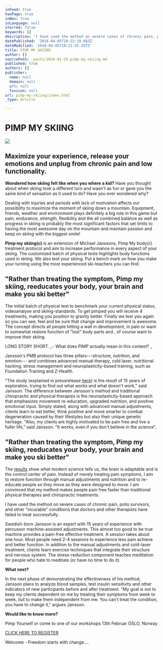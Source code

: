 ```yaml
---
inFeed: true
hasPage: true
inNav: true
inLanguage: null
starred: false
keywords: []
description: 'I have used the method on severe cases of chronic pain, polio survivors, and other “incurable” conditions that doctors and other therapists have failed to treat successfully.'
datePublished: '2016-04-05T18:22:18.683Z'
dateModified: '2016-04-05T18:21:35.397Z'
title: PIMP MY SKIING
author: []
sourcePath: _posts/2016-01-29-pimp-my-skiing.md
published: true
authors: []
publisher:
  name: null
  domain: null
  url: null
  favicon: null
url: pimp-my-skiing/index.html
_type: Article

---
```

# PIMP MY SKIING
![](https://s3-us-west-2.amazonaws.com/the-grid-img/p/9a50e90b01197bf1c2e2a4e28362b4f9a6847f0c.jpg)

## Maximize your experience, release your emotions and unplug from chronic pain and low functionality.

**Wondered how skiing felt like when you where a kid?** Have you thought about when skiing took a different turn and wasn't as fun or gave you the same kind of sensation as it used to do? Have you ever wondered why?

Dealing with injuries and periods with lack of motivation affects our possibility to maximize the moment of skiing down a mountain. Equipment, friends, weather and environment plays definitely a big role in this game but pain, endurance, strength, flexibility and the all combined balance as well as progress in skiing is probably the most significant factors that set limits to having the most awesome day on the mountain and maintain passion and keep on skiing with the biggest smile!

**Pimp my skiing(c)** is an extension of Michael Janssons, Pimp My body(c) treatment protocol and aim to increase performance in every aspect of your skiing. The customized batch of physical tests highlights body functions used in skiing. We also test your skiing. Put a bench mark on how you make your turning using the most experienced ski-teachers you can find. 

## "Rather than treating the symptom, Pimp my skiing, reeducates your body, your brain and make you ski better"

The initial batch of physical test to benchmark your current physical status, videoanalyse and skiing-standards. To get pimped you will receive 4 treatments, making you position to gravity better. Finally we test you again so you can see, feel and be sure that change and improvement is awesome. The concept directs all people hitting a wall in development, in pain or want to somewhat restore function of "lost" body parts and , of course want to improve their skiing.

LONG STORY SHORT. _- What does PIMP actually mean in this context? _

Jansson's PMB protocol has three pillars---structure, nutrition, and emotion--- and combines advanced manual therapy, cold laser, nutritional hacking, stress management and neuroplasticity-based training, such as Foundation Training and Z-Health. 

"The study )explained in pressrelease [here][0]) is the result of 15 years of exploration, trying to find out what works and what doesn't work," said Jansson. The difference between Jansson's method and traditional chiropractic and physical therapies is the neuroplasticity-based approach that emphasizes movement re-education, upgraded nutrition, and positive emotional input. Simply stated, along with advanced manual adjustments, clients learn to eat better, think positive and move smarter to combat degeneration caused by their lifestyles but also their unique genetic heritage. "Also, my clients are highly motivated to be pain free and live a fuller life," said Jansson. "It works, even if you don't believe in the science".

## "Rather than treating the symptom, Pimp my skiing, reeducates your body, your brain and make you ski better"

The [results][1] show what modern science tells us, the brain is adaptable and is the control center of pain. Instead of merely treating pain symptoms, I aim to restore function through manual adjustments and nutrition and to re-educate people so they move as they were designed to move. I am convinced that my method makes people pain free faster than traditional physical therapies and chiropractic treatments. 

I have used the method on severe cases of chronic pain, polio survivors, and other "incurable" conditions that doctors and other therapists have failed to treat successfully.

Swedish-born Jansson is an expert with 15 years of experience with percussor machine-assisted adjustments. This almost too good to be true machine provides a pain-free effective treatment. A session takes about one hour. Most people need 2-4 sessions to experience less pain achieve and better function. In addition to the manual adjustments and cold-laser treatment, clients learn exercise techniques that integrate their structure and nervous system. The stress-reduction component teaches meditation for people who hate to meditate (or have no time to do it).

**What next?**

In the next phase of demonstrating the effectiveness of his method, Jansson plans to analyze blood samples, test insulin sensitivity and other indicators of new participants before and after treatment. "My goal is not to keep my clients dependent on me by treating their symptoms from week to week, but to make them independent from me. You can't treat the condition, you have to change it," argues Jansson.

**Would like to know more?**

Pimp Yourself or come to one of our workshops 13th Februar OSLO, Norway

[CLICK HERE TO REGISTER][2]

Welcome - Freedom starts with change....

[0]: http://www.verkstedet.org/pressrelease-17112015/
[1]: http://www.verkstedet.org/bac-after-4-treatments/
[2]: https://podio.com/webforms/14208298/953185